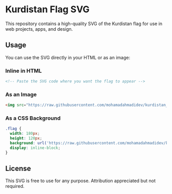 # Kurdistan Flag SVG

This repository contains a high-quality SVG of the Kurdistan flag for use in web projects, apps, and design.

## Usage

You can use the SVG directly in your HTML or as an image:

### Inline in HTML
```html
<!-- Paste the SVG code where you want the flag to appear -->
```

### As an Image
```html
<img src="https://raw.githubusercontent.com/mohamadahmadidev/kurdistan_flag/main/kurdistan_flag.svg" alt="Kurdistan Flag" width="180" height="120">
```

### As a CSS Background
```css
.flag {
  width: 180px;
  height: 120px;
  background: url('https://raw.githubusercontent.com/mohamadahmadidev/kurdistan_flag/main/kurdistan_flag.svg') no-repeat center/contain;
  display: inline-block;
}
```

## License

This SVG is free to use for any purpose. Attribution appreciated but not required.
